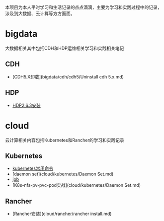 本项目为本人平时学习和生活记录的点点滴滴，主要为学习和实践过程中的记录，涉及到大数据、云计算等方方面面。

# bigdata

大数据相关其中包括CDH和HDP运维相关学习和实践相关笔记

## CDH

- [CDH5.X卸载](bigdata/cdh/cdh5/Uninstall cdh 5.x.md)

## HDP

- [HDP2.6.3安装](bigdata/hdp/hdp2.x/hdpInstall.md)





# cloud

云计算相关内容包括Kubernetes和Rancher的学习和实践记录

## Kubernetes

- [kubernetes常用命令](cloud/kubernetes/kubernetes常用命令.md)
- [daemon set](cloud/kubernetes/Daemon Set.md)
- [job](cloud/kubernetes/Job.md)
- [K8s-nfs-pv-pvc-pod实战](cloud/kubernetes/Daemon Set.md)





## Rancher

- [Rancher安装](cloud/rancher/rancher install.md)

